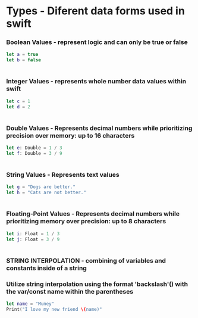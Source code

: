 # Types - Diferent data forms used in swift

### Boolean Values - represent logic and can only be true or false
```swift
let a = true
let b = false
```
#
### Integer Values - represents whole number data values within swift
```swift
let c = 1
let d = 2
```
#
### Double Values - Represents decimal numbers while prioritizing precision over memory: up to 16 characters
```swift
let e: Double = 1 / 3
let f: Double = 3 / 9
```
#
### String Values - Represents text values
```swift
let g = "Dogs are better."
let h = "Cats are not better."
```
#
### Floating-Point Values - Represents decimal numbers while prioritizing memory over precision: up to 8 characters
```swift
let i: Float = 1 / 3
let j: Float = 3 / 9
```
#
### STRING INTERPOLATION - combining of variables and constants inside of a string

### Utilize string interpolation using the format 'backslash'() with the var/const name within the parentheses
```swift
let name = "Muney"
Print("I love my new friend \(name)"
```
